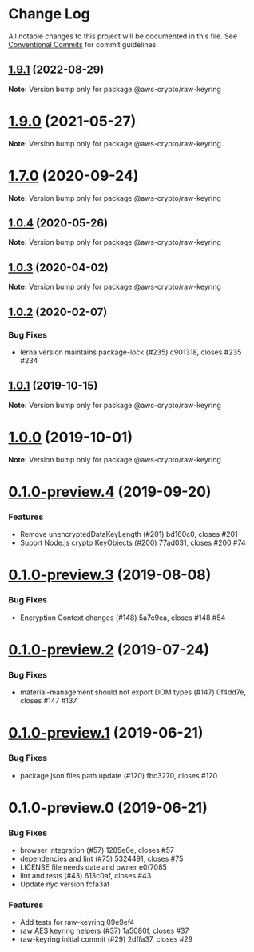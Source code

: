 # Change Log

All notable changes to this project will be documented in this file.
See [Conventional Commits](https://conventionalcommits.org) for commit guidelines.

## [1.9.1](/compare/@aws-crypto/raw-keyring@1.9.0...@aws-crypto/raw-keyring@1.9.1) (2022-08-29)

**Note:** Version bump only for package @aws-crypto/raw-keyring





# [1.9.0](https://github.com/aws/private-aws-encryption-sdk-javascript-staging/compare/@aws-crypto/raw-keyring@1.7.0...@aws-crypto/raw-keyring@1.9.0) (2021-05-27)

**Note:** Version bump only for package @aws-crypto/raw-keyring





# [1.7.0](https://github.com/aws/private-aws-encryption-sdk-javascript-staging/compare/@aws-crypto/raw-keyring@1.0.4...@aws-crypto/raw-keyring@1.7.0) (2020-09-24)

**Note:** Version bump only for package @aws-crypto/raw-keyring





## [1.0.4](https://github.com/aws/aws-encryption-sdk-javascript/compare/@aws-crypto/raw-keyring@1.0.3...@aws-crypto/raw-keyring@1.0.4) (2020-05-26)

**Note:** Version bump only for package @aws-crypto/raw-keyring





## [1.0.3](https://github.com/aws/aws-encryption-sdk-javascript/compare/@aws-crypto/raw-keyring@1.0.2...@aws-crypto/raw-keyring@1.0.3) (2020-04-02)

**Note:** Version bump only for package @aws-crypto/raw-keyring





## [1.0.2](/compare/@aws-crypto/raw-keyring@1.0.1...@aws-crypto/raw-keyring@1.0.2) (2020-02-07)


### Bug Fixes

* lerna version maintains package-lock (#235) c901318, closes #235 #234





## [1.0.1](/compare/@aws-crypto/raw-keyring@1.0.0...@aws-crypto/raw-keyring@1.0.1) (2019-10-15)

**Note:** Version bump only for package @aws-crypto/raw-keyring





# [1.0.0](/compare/@aws-crypto/raw-keyring@0.1.0-preview.4...@aws-crypto/raw-keyring@1.0.0) (2019-10-01)

**Note:** Version bump only for package @aws-crypto/raw-keyring





# [0.1.0-preview.4](/compare/@aws-crypto/raw-keyring@0.1.0-preview.3...@aws-crypto/raw-keyring@0.1.0-preview.4) (2019-09-20)


### Features

* Remove unencryptedDataKeyLength (#201) bd160c0, closes #201
* Suport Node.js crypto KeyObjects (#200) 77ad031, closes #200 #74





# [0.1.0-preview.3](/compare/@aws-crypto/raw-keyring@0.1.0-preview.2...@aws-crypto/raw-keyring@0.1.0-preview.3) (2019-08-08)


### Bug Fixes

* Encryption Context changes (#148) 5a7e9ca, closes #148 #54





# [0.1.0-preview.2](/compare/@aws-crypto/raw-keyring@0.1.0-preview.1...@aws-crypto/raw-keyring@0.1.0-preview.2) (2019-07-24)


### Bug Fixes

* material-management should not export DOM types (#147) 0f4dd7e, closes #147 #137





# [0.1.0-preview.1](/compare/@aws-crypto/raw-keyring@0.1.0-preview.0...@aws-crypto/raw-keyring@0.1.0-preview.1) (2019-06-21)


### Bug Fixes

* package.json files path update (#120) fbc3270, closes #120





# 0.1.0-preview.0 (2019-06-21)


### Bug Fixes

* browser integration (#57) 1285e0e, closes #57
* dependencies and lint (#75) 5324491, closes #75
* LICENSE file needs date and owner e0f7085
* lint and tests (#43) 613c0af, closes #43
* Update nyc version fcfa3af


### Features

* Add tests for raw-keyring 09e9ef4
* raw AES keyring helpers (#37) 1a5080f, closes #37
* raw-keyring initial commit (#29) 2dffa37, closes #29
